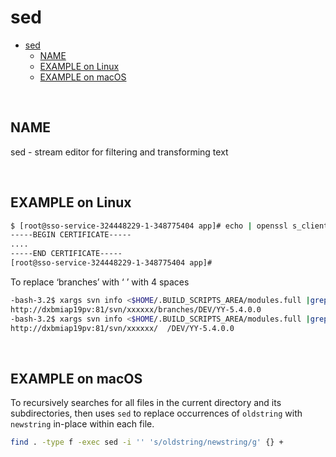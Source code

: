 # sed

- [sed](#sed)
  - [NAME](#name)
  - [EXAMPLE on Linux](#example-on-linux)
  - [EXAMPLE on macOS](#example-on-macos)

<br>

## NAME

sed - stream editor for filtering and transforming text

<br>

## EXAMPLE on Linux

```bash
$ [root@sso-service-324448229-1-348775404 app]# echo | openssl s_client -connect qa.iam.platform.prod.company.com:443 2>&1 | sed -n  '/-BEGIN CERTIFICATE-/,/-END CERTIFICATE-/p'
-----BEGIN CERTIFICATE-----
....
-----END CERTIFICATE-----
[root@sso-service-324448229-1-348775404 app]#
```

To replace ‘branches’ with ‘    ’ with 4 spaces

```bash
-bash-3.2$ xargs svn info <$HOME/.BUILD_SCRIPTS_AREA/modules.full |grep "^URL" | awk '{print $NF}'
http://dxbmiap19pv:81/svn/xxxxxx/branches/DEV/YY-5.4.0.0
-bash-3.2$ xargs svn info <$HOME/.BUILD_SCRIPTS_AREA/modules.full |grep "^URL"|awk '{print $NF}'|sed 's/branches/  /g'
http://dxbmiap19pv:81/svn/xxxxxx/  /DEV/YY-5.4.0.0
```

<br>

## EXAMPLE on macOS

To recursively searches for all files in the current directory and its subdirectories, then uses `sed` to replace occurrences of `oldstring` with `newstring` in-place within each file.

```bash
find . -type f -exec sed -i '' 's/oldstring/newstring/g' {} +
```
